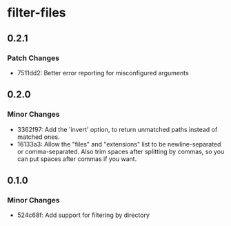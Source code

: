 # filter-files

## 0.2.1

### Patch Changes

-   7511dd2: Better error reporting for misconfigured arguments

## 0.2.0

### Minor Changes

-   3362f97: Add the 'invert' option, to return unmatched paths instead of matched ones.
-   16133a3: Allow the "files" and "extensions" list to be newline-separated or comma-separated. Also trim spaces after splitting by commas, so you can put spaces after commas if you want.

## 0.1.0

### Minor Changes

-   524c68f: Add support for filtering by directory
